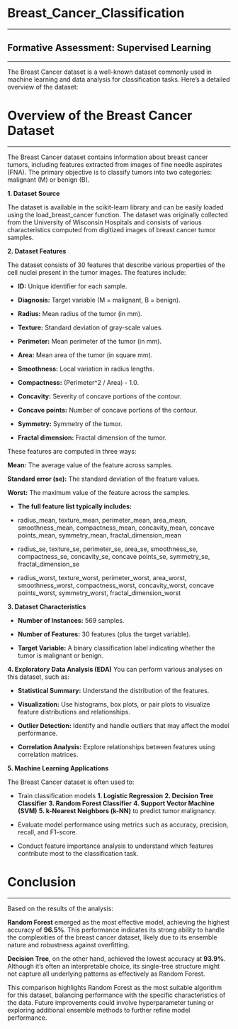 # Breast_Cancer_Classification
_______

## Formative Assessment: Supervised Learning
______

The Breast Cancer dataset is a well-known dataset commonly used in machine learning and data analysis for classification tasks. 
Here’s a detailed overview of the dataset:

# Overview of the Breast Cancer Dataset
______
The Breast Cancer dataset contains information about breast cancer tumors, including features extracted from images of fine needle aspirates (FNA). The primary objective is to classify tumors into two categories: malignant (M) or benign (B).

**1. Dataset Source**

The dataset is available in the scikit-learn library and can be easily loaded using the load_breast_cancer function.
The dataset was originally collected from the University of Wisconsin Hospitals and consists of various characteristics computed from digitized images of breast cancer tumor samples.

**2. Dataset Features**

The dataset consists of 30 features that describe various properties of the cell nuclei present in the tumor images. The features include:

* **ID:** Unique identifier for each sample.

* **Diagnosis:** Target variable (M = malignant, B = benign).

* **Radius:** Mean radius of the tumor (in mm).

* **Texture:** Standard deviation of gray-scale values.

* **Perimeter:** Mean perimeter of the tumor (in mm).

* **Area:** Mean area of the tumor (in square mm).

* **Smoothness:** Local variation in radius lengths.

* **Compactness:** (Perimeter^2 / Area) - 1.0.

* **Concavity:** Severity of concave portions of the contour.

* **Concave points:** Number of concave portions of the contour.

* **Symmetry:** Symmetry of the tumor.

* **Fractal dimension:** Fractal dimension of the tumor.

These features are computed in three ways:

**Mean:** The average value of the feature across samples.

**Standard error (se):** The standard deviation of the feature values.

**Worst:** The maximum value of the feature across the samples.

* **The full feature list typically includes:**

* radius_mean, texture_mean, perimeter_mean, area_mean, smoothness_mean, compactness_mean, concavity_mean, concave points_mean, symmetry_mean, fractal_dimension_mean
  
* radius_se, texture_se, perimeter_se, area_se, smoothness_se, compactness_se, concavity_se, concave points_se, symmetry_se, fractal_dimension_se
  
* radius_worst, texture_worst, perimeter_worst, area_worst, smoothness_worst, compactness_worst, concavity_worst, concave points_worst, symmetry_worst, 
  fractal_dimension_worst

**3. Dataset Characteristics**

* **Number of Instances:** 569 samples.
  
* **Number of Features:** 30 features (plus the target variable).
  
* **Target Variable:** A binary classification label indicating whether the tumor is malignant or benign.

**4. Exploratory Data Analysis (EDA)**
You can perform various analyses on this dataset, such as:

* **Statistical Summary:** Understand the distribution of the features.
  
* **Visualization:** Use histograms, box plots, or pair plots to visualize feature distributions and relationships.
  
* **Outlier Detection:** Identify and handle outliers that may affect the model performance.
  
* **Correlation Analysis:** Explore relationships between features using correlation matrices.

**5. Machine Learning Applications**

The Breast Cancer dataset is often used to:

* Train classification models
 **1. Logistic Regression**
 **2. Decision Tree Classifier**
 **3. Random Forest Classifier**
 **4. Support Vector Machine (SVM)**
 **5. k-Nearest Neighbors (k-NN)** to predict tumor malignancy.
  
* Evaluate model performance using metrics such as accuracy, precision, recall, and F1-score.
  
* Conduct feature importance analysis to understand which features contribute most to the classification task.

# Conclusion
______

Based on the results of the analysis:

**Random Forest** emerged as the most effective model, achieving the highest accuracy of **96.5%**. This performance indicates its strong ability to handle the complexities of the breast cancer dataset, likely due to its ensemble nature and robustness against overfitting.

**Decision Tree**, on the other hand, achieved the lowest accuracy at **93.9%**. Although it’s often an interpretable choice, its single-tree structure might not capture all underlying patterns as effectively as Random Forest.

This comparison highlights Random Forest as the most suitable algorithm for this dataset, balancing performance with the specific characteristics of the data. Future improvements could involve hyperparameter tuning or exploring additional ensemble methods to further refine model performance.
